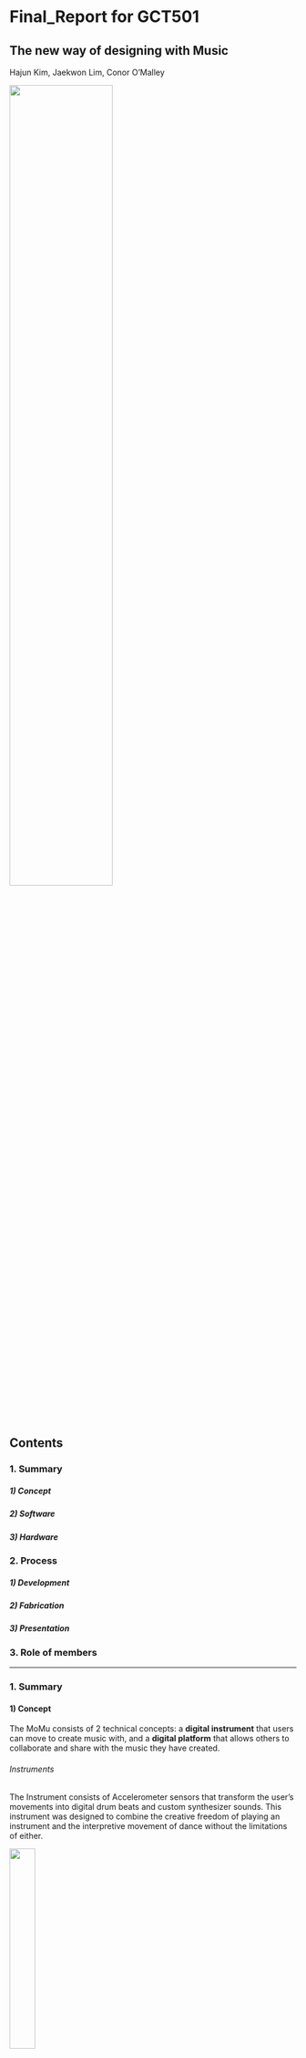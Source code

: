 Final_Report for GCT501  
===================
The new way of designing with Music  
------------
Hajun Kim, Jaekwon Lim, Conor O’Malley



<img src="https://user-images.githubusercontent.com/37058246/86720950-7aed8000-c060-11ea-921b-9ddee04c3e1d.png" width=60% height=60%>

## Contents

### 1. Summary

##### 1) Concept
##### 2) Software
##### 3) Hardware

### 2. Process

##### 1) Development 
##### 2) Fabrication 
##### 3) Presentation 

### 3. Role of members  

------------------------------------------------------------------

### 1. Summary 


#### 1) Concept
The MoMu consists of 2 technical concepts:
a <strong>digital instrument</strong> that users can move to create music with, and a <strong>digital platform</strong> that allows others to collaborate and share with the music they have created.

###### Instruments
The Instrument consists of Accelerometer sensors that transform the user’s movements into digital drum beats and custom synthesizer sounds. This instrument was designed to combine the creative freedom of playing an instrument and the interpretive movement of dance without the limitations of either. 

<img src="https://user-images.githubusercontent.com/37058246/86722470-df5d0f00-c061-11ea-88c1-2b975177fe67.png" width=30% height=30%>

###### Platform
The MoMu Platform is a digital space where users can share and collaborate with other artists. Users upload their work and artwork to the digital social media platform, and others can view, enjoy and remix their work. This organic community flow allows for the users to seek out unique sounds and dance moves that can inspire and encourage more creative music and rhythm. 

<img src="https://user-images.githubusercontent.com/37058246/86719529-1d0c6880-c05f-11ea-8da1-72a726fca923.jpeg" width=30% height=30%>

------------------------------------------------------------------

#### 2) Software

#### Programming Language

<img src="https://user-images.githubusercontent.com/37058246/86870469-6918e500-c113-11ea-9e00-46b22bcb03cf.jpg" width=15% height=15%>

###### python
We used Python to control the main process and process for the accelerometer sensor. There were three main reasons for using Python. First, it is easy to modularize the program. Second, Libraries for communicating or playing sounds are well implemented. Finally, It is the most used programming language in raspberry pi.

<img src="https://user-images.githubusercontent.com/37058246/86724488-ca817b00-c063-11ea-8479-2f6879de23ac.png" width=15% height=15%>

###### Go
We used Go language to control the parameters that we can get by utilizing leap motion. We can synchronizes leap motion directly by using Go language. Go language has great module called Go bot and It has functions that adjust the coordinates perceived by leap motion to value appropriately.


#### Module


###### Socket
We used socket communication to communicate with raspberry pi which is used for accelerometer sensor. There are many ways to communicate with Raspberry Pie, but in our project it was important to communicate quickly in real time, so we used the simplest method.

###### Pygame
In our project, it was important to play musical instruments according to the input that occurred in real time. We used pygame for this purpose. Pygame does not wait until the sound is finished after playing the sound and, but performs the code immediately on the next line. It was convenient to use because there was no need for additional thread coding.
Sklearn - Sklearn is a machine learning library for python. User motion was indistinguishable by the raw data of the accelerometer sensor. We solved this problem by using unsupervised learning.

###### Go Bot
Go bot is a strong library that requires very simple setting to be used. The module provides the functions to control nearly 30 devices including leap motion. It offers simple structure code and it helps the user get as sense quickly. In particular, regarding Leap Motion, it provided functions related to various hand movements, but it was less accurate than expected, so we had to make the necessary actions by tuning the coordinate value parameters. 

------------------------------------------------------------------

#### 2) Hardware

###### RasPi & Accelerometer
We chose raspberry pie as a small computer to process the value of the accelerometer sensor and send it to the main process. we used mpu6050 as a sensor for motion of the user.

<img src="https://user-images.githubusercontent.com/37058246/86719625-357c8300-c05f-11ea-8070-ae5512f8fbf0.jpeg" width=30% height=10%>

###### Leap Motion
Leap Motion is a strong device that can senses human hand motion accurately in real time. Therefore it can deal with 3 dimensional interactions such as requiring x,y,z coordinates. It is being used in various prototype types around the world, provided with sufficient modules in various languages. However, due to frequent updates, most modules do not operate properly. It shows excellent performance against price, and not only tracks the coordinates of the hand, but also has the potential to implement various hand movements and forms as a function. However, leap motion tracking scope is limited due to its method, based on infrared cameras located at the top of the device. it is possible to trace up to 15 cm each directions(Front, Back, Right, Left).

<img src="https://user-images.githubusercontent.com/37058246/86728028-fc481100-c066-11ea-80dc-0bafb65577fa.png" width=30% height=30%>

###### 3D Printing 
Two specific wearable 3D Designs needed to be designed for the user. One was for specifically the accelerometer to limit movement on the body as the sensor could be very sensitive. This was designed as a Wristband and fitted for the sensors pins and mounting bracket. Second, the Raspberry Pi and mobile Battery Bank needed to be secured to the user in an unobtrusive way. This was designed first as a waistband mount, but was later changed to an Armband strap to reduce jumper cable length.

------------------------------------------------------------------

### 2. Process 

#### 1) Development
Development was led by JaeKwon. HaJun was in charge of detecting motion by using leapmotion.

#### main process 
In the main process, it is repeated to receive the values of the leap motion and the accelerator sensor. The values received would be processed through the controller. 
1. In the controller, the object for playing musical instruments is initiated.

2. In this object, there are functions for playing musical instruments depending on index and changing the internal variable for the effects including reverberation and distortion. 

3. The controller uses this object after deciding what to do by received data. 

4. By received data from accelerometer sensor and leap motion, it decides to play musical instruments. 

5. By received data from leap motion, it decides to change the parameters for reverberation and distortion which is in the object for playing instruments.

```python3

       class controller:
    def __init__(self):
        self.leapmotion = leapMotionSensor.leapMotionSensor()
        self.play_sound = playSound.playSound()
        self.acc = accSensor.accSensor()


    def processLeapMotinoData(self, received_data):
        if received_data == 3:
            self.play_sound.playTheSynthSound()
        elif received_data == 2:
            self.play_sound.changeTheReverbActivated()
        elif received_data == 1:
            self.play_sound.changeTheDistortedActivated()

    def processAccData(self,received_data):
        if received_data != -1:
            self.play_sound.playTheSound(received_data)

    def mainProcess(self):
        while True:
            receive_from_leap = self.leapmotion.receiveData()
            receive_from_acc = self.acc.receiveData()
            self.processLeapMotinoData(receive_from_leap)
            self.processAccData(receive_from_acc)

```

###### Leapmotion 
The module, Gobot, offers diverse hand gesture functions that returns active value when the action is taken. However, due to the frequent update for the software of leap motion, it was not able to use those. <strong>We had to build up our own motion returns certain value.</strong> Since we wanted to make a special effect sound through leap motion, 3 respective motions mapping to each sounds was organized. It should have been very simple and easily understood to people, while at the same time showing the potential to be used in various ways depending on their preferences in the future. 

1. We conducted an experiment to see how the coordinates would be seen when the leap motion is being used.

2. Based on these values, three actions were constructed. 

3. While the x and z values were fixed, only the y values were changed to make the sound of special effects(figure 1)

4. the x and z values were changed respectively to change the effects of sound to reverb and distortion. (figure 2,3)

```GO
 l.On(leap.HandEvent, func(data interface{}) {
                        //almPosition = data.(leap.Hand).StabilizedPalmPosition
                        PalmPosition = data.(leap.Hand).PalmPosition
                        //fmt.Println(leap.Hand)
                        //TelloQE.Store(data.((leap.Hand).R[0][0]-0.5)*10)//rotate
                        if data.(leap.Hand).S < 1 {
                                if PalmPosition[0] < -50{
                                        PalmPosition[0]=-50}
                                if PalmPosition[0] > 50{
                                        PalmPosition[0]=50}
                                PalmPosition[1] = PalmPosition[1]-150
                                if PalmPosition[1] < -50{
                                        PalmPosition[1]=-50}
                                if PalmPosition[1] > 50{
                                        PalmPosition[1]=50}
                                if PalmPosition[2] < -50{
                                        PalmPosition[2]=-50}
                                if PalmPosition[2] > 50{
                                        PalmPosition[2]=50}
                                TelloAD.Store(PalmPosition[0]) //left right/*/10*/
                                TelloJK.Store(PalmPosition[1])//up down/*/12-15*/
                                TelloWS.Store(-(PalmPosition[2]))// forward backward  */8)*/
                                /* rotation qe*/
                        }
                })
```
```python3

import csv

class leapMotionSensor:
    def __init__(self):
        print("leapMotionSenson object init")
        self.prev_received_Data_from_leap = -1
        self.thresholdIgnoreError = 1
        self.isError = 0
        self.blockTheSignal = 0
        self.blockNumber = 10

    def receiveData(self):
        lst = [0, 0, 0, 0]
        with open('test.csv', 'r') as file:
            reader = csv.reader(file)
            for row, x in enumerate(reader):
                if row > 3 or row < 0:
                    row = 3
                lst[row] = int(float(x[0]))
        result = -1
        if (lst[0] == 0 and lst[1] == 0 and lst[2] == 0):
            result = -1
        elif (lst[0] < -40 and (-40 < lst[1] < 40) and (-40 < lst[2] < 40)):
            result = 1
        elif (lst[1] < -40 and (-40 < lst[0] < 40) and (-40 < lst[2] < 40)):
            result = 2
        elif (lst[2] < -40 and (-40 < lst[1] < 40) and (-40 < lst[0] < 40)):
            result = 3

        resultInt = int(result)

        print("the leap motion value is", resultInt)

        if self.blockTheSignal > 0:
            self.blockTheSignal -= 1
            return -1
        else:
            if resultInt != -1:
                self.blockTheSignal = self.blockNumber

        return resultInt
```

figure 1 
<img src="http://img.youtube.com/vi/rSllRDDCVgc/0.jpg" width=30% height=30%>
https://youtu.be/rSllRDDCVgc?t=0s

figure 2 
<img src="http://img.youtube.com/vi/q3V8sEIf2Ts/0.jpg" width=30% height=30%>
https://youtu.be/q3V8sEIf2Ts?t=0s

figure 3 
<img src="http://img.youtube.com/vi/FsNO2g9wTgw/0.jpg" width=30% height=30%>
https://youtu.be/FsNO2g9wTgw?t=0s



###### acc sensor
send
To process the value of accelerometer sensor, unsupervised learning model was used. we train it ourselves. We made the dataset for the model by doing two types of motion with wearing the accelerometer sensor. This training model does the classification of motion. (figure 4,5)

receive
When program receives the data from accelerometer sensor, it returns the sound index. If it returns all the value right after return the motion value, then it makes a problem which plays the instrument sounds several times for one motion. To solve this problem, it is developed to ignore the 5 values right after sensing the motion. The number of ignored value can be different depending on calibration.


```python3

       def receiveData(self):  # return -1: no acc motion , 0 : verticalMotion , 1: horizontalMotion , 2: circleMotion
        # 1 stop - 1, 0 motion 0 , 3 motion 1 , 2 motion 2
        receive = self.clientSock.recv(1024)[0]
        print("receiveAccSensor : ", receive)
        if (receive % 2) == 1:
            receive = receive - 2
        if receive == 2:
            receive = 0

        if self.blockTheSignal > 0:
            self.blockTheSignal -= 1
            return -1
        else:
            if receive != -1:
                self.blockTheSignal = self.blockNumber

        return receive

```

figure 4
<img src="http://img.youtube.com/vi/vXyvV4HwTuw/0.jpg" width=30% height=30%>
https://youtu.be/vXyvV4HwTuw?t=0s

figure 5
<img src="http://img.youtube.com/vi/ojq4UcfpVTQ/0.jpg" width=30% height=30%>
https://youtu.be/ojq4UcfpVTQ?t=0s

###### connection with leap motion
We used csv file for sending certain motion value from GO language to python, Go language writes down the value in every 0.001 seconds and python read it by while statement. The implementation was seem working in real time.
```GO


	rows := [][]string{

	{strconv.FormatFloat(s.ws,'f',5,64)},
	{strconv.FormatFloat(s.ad,'f',5,64)},
	{strconv.FormatFloat(s.jk,'f',5,64)},
	{strconv.FormatFloat(s.sense,'f',5,64)},
	}
 
       gobot.Every(5*time.Millisecond, func() {

	csvfile, err := os.Create("test.csv")
 
	if err != nil {
		log.Fatalf("failed creating file: %s", err)
	}
 
	csvwriter := csv.NewWriter(csvfile)
 
	for _, row := range rows {
		_ = csvwriter.Write(row)
	}
 
	csvwriter.Flush()
 
        csvfile.Close()
	}
```
###### connection with accelerometer sensor
we used socket connection for sending the value of accelerometer sensor. Received part was developed to check the connection first before receiving the data continuously.

```python3

      self.ip = '192.168.1.248'
      self.port = 8080
      self.clientSock = socket(AF_INET, SOCK_STREAM)
      self.clientSock.connect((self.ip, self.port))
      print('연결 확인 됐습니다.')
      self.clientSock.send('I am a client'.encode('utf-8'))
      print('메시지를 전송했습니다.')
      data = self.clientSock.recv(1024)
      print('받은 데이터 : ', data.decode('utf-8'))

      self.blockTheSignal = 0
      self.blockNumber = 5

```


#### 2. Fabrication  - 3D Print designs and fabrication was led by Conor. All 3D Prints were printed from Professor Ahn’s Ultimaker3 3D Printer. 
The 3D print components were first designed in Blender and Meshmixer, Sliced in Cura and printed with flexible TPU Filament, which matched specifications for wearable devices. The supports were created with Breakaway Filament, allowing for fast removal when paired with the flexible TPU. 
The Wristband module was designed as one continuous piece that allowed for snapping in place. 
The Armband was designed as three separate pieces, and used M3 screws to hold the two ends of the armbands to the center Pi Console. Then the Armband straps locked in place used snapback plastic design.


<img src="https://user-images.githubusercontent.com/37058246/86719715-49c08000-c05f-11ea-8909-19cee48fcc7b.png" width=30% height=30%>


#### 3. Presentation - Presentation Slides and Organization was led by HaJun.
The slides were first organized and a rough outline of the script was delegated across the team. 
Next, the slides were designed and decorated while team members wrote their specific scripts to match presentation objectives. 
Afterwards, slides were polished, combined and edited for continuity.
Finally, the presentation was practiced as a team to match the format of the presentation when possible.

------------------------------------------------------------------

### 3. Role of Members 

//Describe what and how each member did.

HaJun - Leapmotion/ Presenter 
Hajun was in charge of development of the leap motion part, which is tunning the parameters and sending values from go to python and made outline and flow for the PPT. 
JaeKwon - Development
JaeKwon was in charge of development of the main process and connecting with the accelerometer sensor.
Conor - Digital Fabrication / 3D Printing
Conor designed and 3D printed the accelerometer sensor bracelet and the Raspberry Pi/Battery Bank Armband



### Demo 

<img src="http://img.youtube.com/vi/lOMEonkRy0w/0.jpg" width=30% height=30%>
https://youtu.be/lOMEonkRy0w?t=0s
